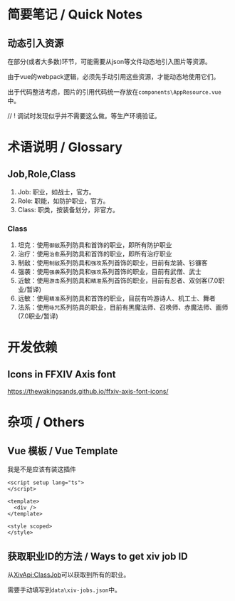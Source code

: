 # 简要笔记 / Quick Notes

## 动态引入资源

在部分(或者大多数)环节，可能需要从json等文件动态地引入图片等资源。

由于vue的webpack逻辑，必须先手动引用这些资源，才能动态地使用它们。

出于代码整洁考虑，图片的引用代码统一存放在`components\AppResource.vue`中。

// ! 调试时发现似乎并不需要这么做。等生产环境验证。

# 术语说明 / Glossary

## Job,Role,Class

1. Job: 职业，如战士，官方。
2. Role: 职能，如防护职业，官方。
3. Class: 职类，按装备划分，非官方。

### Class

1. 坦克：使用`御敌`系列防具和首饰的职业，即所有防护职业
2. 治疗：使用`治愈`系列防具和首饰的职业，即所有治疗职业
3. 制敌：使用`制敌`系列防具和`强攻`系列首饰的职业，目前有龙骑、钐镰客
4. 强袭：使用`强袭`系列防具和`强攻`系列首饰的职业，目前有武僧、武士
5. 近敏：使用`游击`系列防具和`精准`系列首饰的职业，目前有忍者、双剑客(7.0职业/暂译)
6. 远敏：使用`精准`系列防具和首饰的职业，目前有吟游诗人、机工士、舞者
7. 法系：使用`咏咒`系列防具的职业，目前有黑魔法师、召唤师、赤魔法师、画师(7.0职业/暂译)

# 开发依赖

## Icons in FFXIV Axis font

https://thewakingsands.github.io/ffxiv-axis-font-icons/

# 杂项 / Others

## Vue 模板 / Vue Template

我是不是应该有装这插件

```vue
<script setup lang="ts">
</script>

<template>
  <div />
</template>

<style scoped>
</style>
```

## 获取职业ID的方法 / Ways to get xiv job ID

从[XivApi:ClassJob](https://xivapi.com/classjob)可以获取到所有的职业。

需要手动填写到`data\xiv-jobs.json`中。